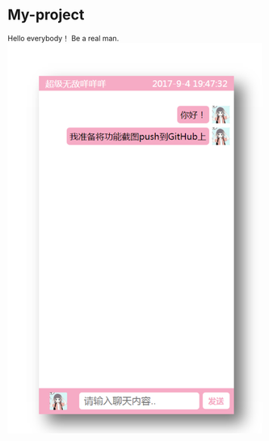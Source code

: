 # My-project
Hello everybody！
Be a real man.
![image](https://github.com/XiaoXuanDi/My-project/raw/master/screenshots/screenshot.png)
